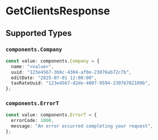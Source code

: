 # GetClientsResponse


## Supported Types

### `components.Company`

```typescript
const value: components.Company = {
  name: "<value>",
  uuid: "123e4567-3b6c-4304-af0e-23076ab72c7b",
  editDate: "2025-07-01 12:00:00",
  taxRateUuid: "123e4567-d2de-4007-9594-23076782109b",
};
```

### `components.ErrorT`

```typescript
const value: components.ErrorT = {
  errorCode: 1000,
  message: "An error occurred completing your request",
};
```

